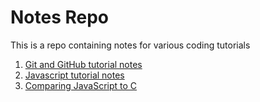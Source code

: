 # Notes Repo  
This is a repo containing notes for various coding tutorials

1. [Git and GitHub tutorial notes](https://github.com/Katie10sfeldt/githubTest/blob/master/git_github_notes.md)
2. [Javascript tutorial notes](https://github.com/Katie10sfeldt/githubTest/blob/master/javascript.md)
3. [Comparing JavaScript to C](https://github.com/Katie10sfeldt/notes-repo/blob/master/js-c.md)
